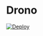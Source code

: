 # Drono
[![Deploy](https://www.herokucdn.com/deploy/button.svg)](https://heroku.com/deploy?template=https://github.com/skdrono05/DronoCreation)
